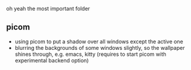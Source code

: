 oh yeah the most important folder

## picom
- using picom to put a shadow over all windows except the active one
- blurring the backgrounds of some windows slightly, so the wallpaper shines through, e.g. emacs, kitty (requires to start picom with experimental backend option)
